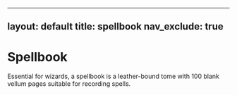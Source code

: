 
---
layout: default
title: spellbook
nav_exclude: true
---

# Spellbook

Essential for wizards, a spellbook is a leather-bound tome with 100 blank vellum pages suitable for recording spells.

